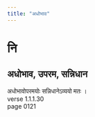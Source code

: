 ```yaml
---
title: "अधोभाव"
---
```


# नि
## अधोभाव, उपरम, सन्निधान
अधोभावोपरमयोः सन्निधानेऽव्ययो मतः ।<BR>verse 1.1.1.30<BR>page 0121

